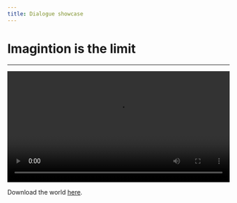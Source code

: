 ```yaml
---
title: Dialogue showcase
---
```



# Imagintion is the limit

---

<video controls="true" allowfullscreen="true" width="100%">
	<source src="../../assets/video/simple_dialogue_showcase.mkv" type="video/mp4">
	<p>Your browser does not support the video element.</p>
</video>

Download the world [here](../../assets/dialogue_world.zip).
